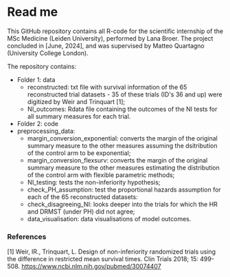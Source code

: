 # Read me
This GitHub repository contains all R-code for the scientific internship of the MSc Medicine (Leiden University), performed by Lana Broer. The project concluded in [June, 2024], and was supervised by Matteo Quartagno (University College London). 

The repository contains:
* Folder 1: data
  * reconstructed: txt file with survival information of the 65 reconstructed trial datasets - 35 of these trials (ID's 36 and up) were digitized by Weir and Trinquart [1];
  * NI_outcomes: Rdata file containing the outcomes of the NI tests for all summary measures for each trial.
* Folder 2: code
* preprocessing_data: 
  * margin_conversion_exponential: converts the margin of the original summary measure to the other measures assuming the dsitribution of the control arm to be exponential;
  * margin_conversion_flexsurv: converts the margin of the original summary measure to the other measures estimating the distribution of the control arm with flexible parametric methods;
  * NI_testing: tests the non-inferiority hypothesis;
  * check_PH_assumption: test the proportional hazards assumption for each of the 65 reconstructed datasets:
  * check_disagreeing_NI: looks deeper into the trials for which the HR and DRMST (under PH) did not agree;
  * data_visualisation: data visualisations of model outcomes.

### References
[1] Weir, IR., Trinquart, L. Design of non-inferiority randomized trials using the difference in restricted mean survival times. Clin Trials 2018; 15: 499-508. https://www.ncbi.nlm.nih.gov/pubmed/30074407
